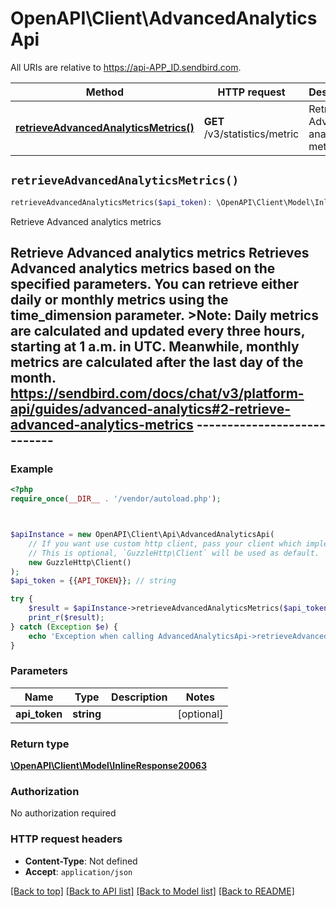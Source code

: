 # OpenAPI\Client\AdvancedAnalyticsApi

All URIs are relative to https://api-APP_ID.sendbird.com.

Method | HTTP request | Description
------------- | ------------- | -------------
[**retrieveAdvancedAnalyticsMetrics()**](AdvancedAnalyticsApi.md#retrieveAdvancedAnalyticsMetrics) | **GET** /v3/statistics/metric | Retrieve Advanced analytics metrics


## `retrieveAdvancedAnalyticsMetrics()`

```php
retrieveAdvancedAnalyticsMetrics($api_token): \OpenAPI\Client\Model\InlineResponse20063
```

Retrieve Advanced analytics metrics

## Retrieve Advanced analytics metrics  Retrieves Advanced analytics metrics based on the specified parameters. You can retrieve either daily or monthly metrics using the time_dimension parameter.  >__Note__: Daily metrics are calculated and updated every three hours, starting at 1 a.m. in UTC. Meanwhile, monthly metrics are calculated after the last day of the month.  https://sendbird.com/docs/chat/v3/platform-api/guides/advanced-analytics#2-retrieve-advanced-analytics-metrics ----------------------------

### Example

```php
<?php
require_once(__DIR__ . '/vendor/autoload.php');



$apiInstance = new OpenAPI\Client\Api\AdvancedAnalyticsApi(
    // If you want use custom http client, pass your client which implements `GuzzleHttp\ClientInterface`.
    // This is optional, `GuzzleHttp\Client` will be used as default.
    new GuzzleHttp\Client()
);
$api_token = {{API_TOKEN}}; // string

try {
    $result = $apiInstance->retrieveAdvancedAnalyticsMetrics($api_token);
    print_r($result);
} catch (Exception $e) {
    echo 'Exception when calling AdvancedAnalyticsApi->retrieveAdvancedAnalyticsMetrics: ', $e->getMessage(), PHP_EOL;
}
```

### Parameters

Name | Type | Description  | Notes
------------- | ------------- | ------------- | -------------
 **api_token** | **string**|  | [optional]

### Return type

[**\OpenAPI\Client\Model\InlineResponse20063**](../Model/InlineResponse20063.md)

### Authorization

No authorization required

### HTTP request headers

- **Content-Type**: Not defined
- **Accept**: `application/json`

[[Back to top]](#) [[Back to API list]](../../README.md#endpoints)
[[Back to Model list]](../../README.md#models)
[[Back to README]](../../README.md)
